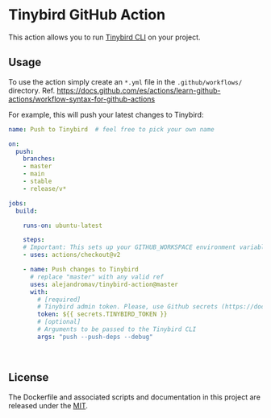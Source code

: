 # Tinybird GitHub Action
This action allows you to run [Tinybird CLI](https://docs.tinybird.co/cli.html) on your project.

## Usage
To use the action simply create an `*.yml` file in the `.github/workflows/` directory. Ref. https://docs.github.com/es/actions/learn-github-actions/workflow-syntax-for-github-actions

For example, this will push your latest changes to Tinybird:

```yaml
name: Push to Tinybird  # feel free to pick your own name

on:
  push:
    branches:
    - master
    - main
    - stable
    - release/v*

jobs:
  build:

    runs-on: ubuntu-latest

    steps:
    # Important: This sets up your GITHUB_WORKSPACE environment variable
    - uses: actions/checkout@v2

    - name: Push changes to Tinybird
      # replace "master" with any valid ref
      uses: alejandromav/tinybird-action@master
      with:
        # [required]
        # Tinybird admin token. Please, use Github secrets (https://docs.github.com/en/actions/security-guides/encrypted-secrets)
        token: ${{ secrets.TINYBIRD_TOKEN }}
        # [optional]
        # Arguments to be passed to the Tinybird CLI
        args: "push --push-deps --debug"

```

<br>

## License
The Dockerfile and associated scripts and documentation in this project are released under the [MIT](license).
